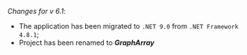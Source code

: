 _Changes for v 6.1_:
- The application has been migrated to `.NET 9.0` from `.NET Framework 4.8.1`;
- Project has been renamed to ***GraphArray***
